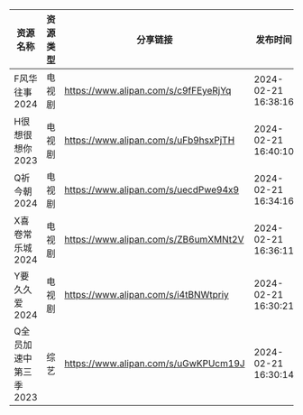 | 资源名称          | 资源类型 | 分享链接                                 | 发布时间                |
| ------------- | ---- | ------------------------------------ | ------------------- |
| F风华往事2024     | 电视剧  | https://www.alipan.com/s/c9fFEyeRjYq | 2024-02-21 16:38:16 |
| H很想很想你2023    | 电视剧  | https://www.alipan.com/s/uFb9hsxPjTH | 2024-02-21 16:40:10 |
| Q祈今朝2024      | 电视剧  | https://www.alipan.com/s/uecdPwe94x9 | 2024-02-21 16:34:16 |
| X喜卷常乐城2024    | 电视剧  | https://www.alipan.com/s/ZB6umXMNt2V | 2024-02-21 16:36:11 |
| Y要久久爱2024     | 电视剧  | https://www.alipan.com/s/i4tBNWtpriy | 2024-02-21 16:30:21 |
| Q全员加速中第三季2023 | 综艺   | https://www.alipan.com/s/uGwKPUcm19J | 2024-02-21 16:30:14 |

